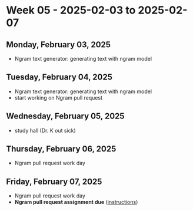# Week 05 - 2025-02-03 to 2025-02-07

## Monday, February 03, 2025

- Ngram text generator: generating text with ngram model

## Tuesday, February 04, 2025

- Ngram text generator: generating text with ngram model
- start working on Ngram pull request

## Wednesday, February 05, 2025

- study hall (Dr. K out sick)

## Thursday, February 06, 2025

- Ngram pull request work day

## Friday, February 07, 2025

- Ngram pull request work day
- **Ngram pull request assignment due**
  ([instructions](https://github.com/northridge-dev/ngram-generator/blob/main/pull_request_instructions.md))
